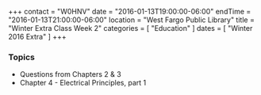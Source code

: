 +++
contact = "W0HNV"
date = "2016-01-13T19:00:00-06:00"
endTime = "2016-01-13T21:00:00-06:00"
location = "West Fargo Public Library"
title = "Winter Extra Class Week 2"
categories = [ "Education" ]
dates = [ "Winter 2016 Extra" ]
+++

### Topics

* Questions from Chapters 2 & 3
* Chapter 4 - Electrical Principles, part 1

